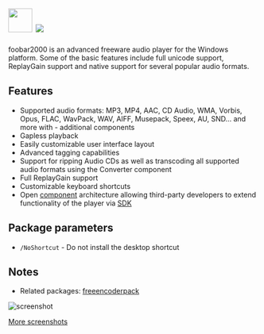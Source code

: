 # <img src="https://cdn.jsdelivr.net/gh/majkinetor/chocolatey/foobar2000/icon.png" width="48" height="48"/> [![](https://img.shields.io/chocolatey/v/foobar2000.svg?color=red&label=foobar2000)](https://chocolatey.org/packages/foobar2000)

foobar2000 is an advanced freeware audio player for the Windows platform. Some of the basic features include full unicode support, ReplayGain support and native support for several popular audio formats.

## Features

- Supported audio formats: MP3, MP4, AAC, CD Audio, WMA, Vorbis, Opus, FLAC, WavPack, WAV, AIFF, Musepack, Speex, AU, SND... and more with - additional components
- Gapless playback
- Easily customizable user interface layout
- Advanced tagging capabilities
- Support for ripping Audio CDs as well as transcoding all supported audio formats using the Converter component
- Full ReplayGain support
- Customizable keyboard shortcuts
- Open [component](https://www.foobar2000.org/components) architecture allowing third-party developers to extend functionality of the player via [SDK](https://www.foobar2000.org/SDK)

## Package parameters

* `/NoShortcut` - Do not install the desktop shortcut

## Notes

- Related packages: [freeencoderpack](https://chocolatey.org/packages/freeencoderpack)


![screenshot](https://cdn.rawgit.com/majkinetor/chocolatey/master/foobar2000/screenshot.png)

[More screenshots](https://www.foobar2000.org/screenshots)
